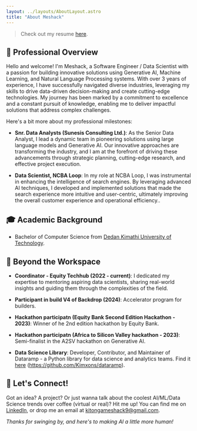 ```yaml
---
layout: ../layouts/AboutLayout.astro
title: "About Meshack"
---
```


> Check out my resume [here](https://github.com/Kimxons/meshack_resume/blob/main/Meshack%20Kitonga%20-%20resume'.pdf).

## 🌟 Professional Overview

Hello and welcome! I'm Meshack, a Software Engineer / Data Scientist with a passion for building innovative solutions using Generative AI, Machine Learning, and Natural Language Processing systems. With over 3 years of experience, I have successfully navigated diverse industries, leveraging my skills to drive data-driven decision-making and create cutting-edge technologies. My journey has been marked by a commitment to excellence and a constant pursuit of knowledge, enabling me to deliver impactful solutions that address complex challenges.

Here's a bit more about my professional milestones:

- **Snr. Data Analysts (Sunesis Consulting Ltd.)**: As the Senior Data Analyst, I lead a dynamic team in pioneering solutions using large language models and Generative AI. Our innovative approaches are transforming the industry, and I am at the forefront of driving these advancements through strategic planning, cutting-edge research, and effective project execution.

- **Data Scientist, NCBA Loop**: In my role at NCBA Loop, I was instrumental in enhancing the intelligence of search engines. By leveraging advanced AI techniques, I developed and implemented solutions that made the search experience more intuitive and user-centric, ultimately improving the overall customer experience and operational efficiency..

## 🎓 Academic Background

<!-- - Master of Computer Science from the [Dedan Kimathi University of Technology](https://www.dkut.ac.ke/). - Ongoing -->
- Bachelor of Computer Science from [Dedan Kimathi University of Technology](https://www.dkut.ac.ke/).

## 🌱 Beyond the Workspace

- **Coordinator - Equity Techhub (2022 - current)**: I dedicated my expertise to mentoring aspiring data scientists, sharing real-world insights and guiding them through the complexities of the field.

- **Participant in build V4 of Backdrop (2024)**: Accelerator program for builders.

- **Hackathon participatn (Equity Bank Second Edition Hackathon - 2023)**: Winner of he 2nd edition hackathon by Equity Bank.

- **Hackathon participatn (Africa to Silicon Valley hackathon - 2023)**: Semi-finalist in the A2SV hackathon on Generative AI.

- **Data Science Library**: Developer, Contributor, and Maintainer of Dataramp - a Python library for data science and analytics teams. Find it [here](https://pypi.org/project/dataramp/) (https://github.com/Kimxons/dataramp).


## 🤝 Let's Connect!
Got an idea? A project? Or just wanna talk about the coolest AI/ML/Data Science trends over coffee (virtual or real)? Hit me up! You can find me on [LinkedIn](https://www.linkedin.com/in/meshack-kitonga-94336a121/), or drop me an email at kitongameshack9@gmail.com.

*Thanks for swinging by, and here's to making AI a little more human!*